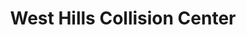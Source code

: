 ---
title: "West Hills Collision Center"
url: /portland/west-hills-collision-center/
shop: car repair
---